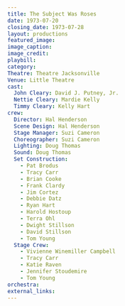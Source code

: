 ```yaml
---
title: The Subject Was Roses
date: 1973-07-20
closing_date: 1973-07-28
layout: productions
featured_image: 
image_caption:
image_credit:
playbill:
category:
Theatre: Theatre Jacksonville
Venue: Little Theatre
cast:
  John Cleary: David J. Putney, Jr.
  Nettie Cleary: Mardie Kelly
  Timmy Cleary: Kelly Hart
crew:
  Director: Hal Henderson
  Scene Design: Hal Henderson
  Stage Manager: Suzi Cameron
  Choreographer: Suzi Cameron
  Lighting: Doug Thomas
  Sound: Doug Thomas
  Set Construction:
    - Pat Brodus
    - Tracy Carr
    - Brian Cooke
    - Frank Clardy
    - Jim Cortez
    - Debbie Datz
    - Ryan Hart
    - Harold Hostoup
    - Terra Ohl
    - Dwight Stillson
    - David Stillson
    - Tom Young
  Stage Crew:
    - Vivienne Winemiller Campbell
    - Tracy Carr
    - Katie Raven
    - Jennifer Stoudemire
    - Tom Young
orchestra:
external_links:
---
```

